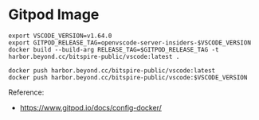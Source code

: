 # Gitpod Image


```shell
export VSCODE_VERSION=v1.64.0
export GITPOD_RELEASE_TAG=openvscode-server-insiders-$VSCODE_VERSION
docker build --build-arg RELEASE_TAG=$GITPOD_RELEASE_TAG -t harbor.beyond.cc/bitspire-public/vscode:latest .

docker push harbor.beyond.cc/bitspire-public/vscode:latest 
docker push harbor.beyond.cc/bitspire-public/vscode:$VSCODE_VERSION

```
Reference:
- https://www.gitpod.io/docs/config-docker/
